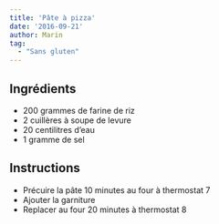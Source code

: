 ```yaml
---
title: 'Pâte à pizza'
date: '2016-09-21'
author: Marin
tag: 
  - "Sans gluten"
---
```

## Ingrédients
- 200 grammes de farine de riz
- 2 cuillères à soupe de levure
- 20 centilitres d’eau
- 1 gramme de sel

## Instructions
- Précuire la pâte 10 minutes au four à thermostat 7
- Ajouter la garniture
- Replacer au four 20 minutes à thermostat 8

